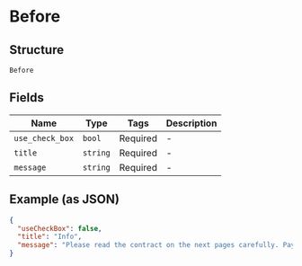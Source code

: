 
# Before

## Structure

`Before`

## Fields

| Name | Type | Tags | Description |
|  --- | --- | --- | --- |
| `use_check_box` | `bool` | Required | - |
| `title` | `string` | Required | - |
| `message` | `string` | Required | - |

## Example (as JSON)

```json
{
  "useCheckBox": false,
  "title": "Info",
  "message": "Please read the contract on the next pages carefully. Pay some extra attention to paragraph 5."
}
```

